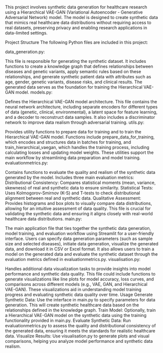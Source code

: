This project involves synthetic data generation for healthcare research using a Hierarchical VAE-GAN (Variational Autoencoder - Generative Adversarial Network) model. The model is designed to create synthetic data that mimics real healthcare data distributions without requiring access to real datasets, preserving privacy and enabling research applications in data-limited settings.

Project Structure
The following Python files are included in this project:

data_generation.py:

This file is responsible for generating the synthetic dataset.
It includes functions to create a knowledge graph that defines relationships between diseases and genetic variants, apply semantic rules based on these relationships, and generate synthetic patient data with attributes such as age, gender, genetic variants, disease risks, and clinical results.
The generated data serves as the foundation for training the Hierarchical VAE-GAN model.
models.py:

Defines the Hierarchical VAE-GAN model architecture.
This file contains the neural network architecture, including separate encoders for different types of data (genetic, clinical, environmental), a latent space for feature learning, and a decoder to reconstruct data samples.
It also includes a discriminator network to improve data realism through adversarial training.
utils.py:

Provides utility functions to prepare data for training and to train the Hierarchical VAE-GAN model.
Functions include prepare_data_for_training, which encodes and structures data in batches for training, and train_hierarchical_vaegan, which handles the training process, including calculating losses and updating model weights.
These utilities support the main workflow by streamlining data preparation and model training.
evaluationmetrics.py:

Contains functions to evaluate the quality and realism of the synthetic data generated by the model.
Includes three main evaluation metrics:
Distributional Consistency: Compares statistical moments (mean, variance, skewness) of real and synthetic data to ensure similarity.
Statistical Tests: Uses Kolmogorov-Smirnov (K-S) and T-tests to check distributional alignment between real and synthetic data.
Qualitative Assessment: Provides histograms and box plots to visually compare data distributions, allowing for an intuitive assessment of data quality.
This file is crucial for validating the synthetic data and ensuring it aligns closely with real-world healthcare data distributions.
main.py:

The main application file that ties together the synthetic data generation, model training, and evaluation workflow using Streamlit for a user-friendly interface.
Users can specify data generation parameters (such as sample size and selected diseases), initiate data generation, visualize the generated data, and download it in CSV or Excel format.
It also allows users to train a model on the generated data and evaluate the synthetic dataset through the evaluation metrics defined in evaluationmetrics.py.
visualisation.py:

Handles additional data visualization tasks to provide insights into model performance and synthetic data quality.
This file could include functions to generate visualizations like line plots for model accuracy, loss curves, and comparisons across different models (e.g., VAE, GAN, and Hierarchical VAE-GAN).
These visualizations aid in understanding model training progress and evaluating synthetic data quality over time.
Usage
Generate Synthetic Data: Use the interface in main.py to specify parameters for data generation. This will create synthetic healthcare data based on the relationships defined in the knowledge graph.
Train Model: Optionally, train a Hierarchical VAE-GAN model on the synthetic data using the training functionality provided in main.py.
Evaluate Synthetic Data: Run evaluationmetrics.py to assess the quality and distributional consistency of the generated data, ensuring it meets the standards for realistic healthcare data.
Visualize Results: Use visualisation.py to generate plots and visual comparisons, helping you analyze model performance and synthetic data realism.
